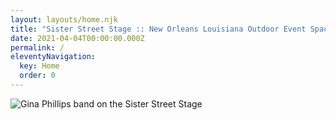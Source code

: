 ```yaml
---
layout: layouts/home.njk
title: "Sister Street Stage :: New Orleans Louisiana Outdoor Event Space"
date: 2021-04-04T00:00:00.000Z
permalink: /
eleventyNavigation:
  key: Home
  order: 0
---
```


![Gina Phillips band on the Sister Street Stage](/static/img/gina-band-on-stage.jpg)